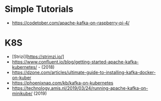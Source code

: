 # Simple Tutorials

- https://codetober.com/apache-kafka-on-raspberry-pi-4/



# K8S
- [Strizi](https://strimzi.io/]
- https://www.confluent.io/blog/getting-started-apache-kafka-kubernetes/ - (2018) 
- https://dzone.com/articles/ultimate-guide-to-installing-kafka-docker-on-kuber
- https://phoenixnap.com/kb/kafka-on-kubernetes
- https://technology.amis.nl/2019/03/24/running-apache-kafka-on-minikube/ (2019) 
